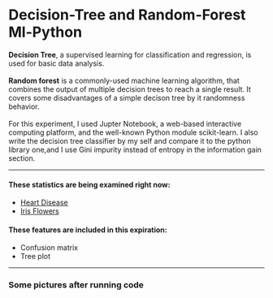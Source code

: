 # Decision-Tree and Random-Forest Ml-Python

**Decision Tree**, a supervised learning for classification and regression, is used for basic data analysis.
<br/><br/>
**Random forest** is a commonly-used machine learning algorithm, that combines the output of multiple decision trees to reach a single result.
It covers some disadvantages of a simple decison tree by it randomness behavior.
<br/>
<br/>
For this experiment, I used Jupter Notebook, a web-based interactive computing platform, and the well-known Python module scikit-learn.
I also write the decision tree classifier by my self and compare it to the python library one,and I use Gini impurity instead of entropy in the information gain section.
<br/>
- - - -
#### These statistics are being examined right now: ####
  * <a  href="https://archive.ics.uci.edu/dataset/45/heart+disease">Heart Disease<a/>
  * <a href="https://archive.ics.uci.edu/dataset/53/iris">Iris Flowers<a/>
#### These features are included in this expiration: ####
  * Confusion matrix
  * Tree plot
- - - -
### Some pictures after running code



